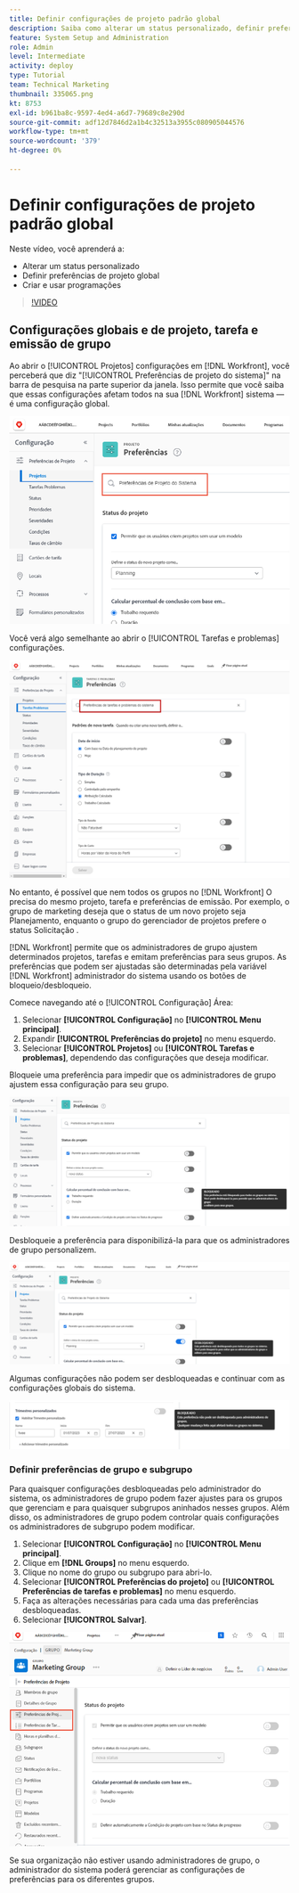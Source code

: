 ```yaml
---
title: Definir configurações de projeto padrão global
description: Saiba como alterar um status personalizado, definir preferências de projeto global e criar agendamentos que sejam configurações padrão globais.
feature: System Setup and Administration
role: Admin
level: Intermediate
activity: deploy
type: Tutorial
team: Technical Marketing
thumbnail: 335065.png
kt: 8753
exl-id: b961ba8c-9597-4ed4-a6d7-79689c8e290d
source-git-commit: adf12d7846d2a1b4c32513a3955c080905044576
workflow-type: tm+mt
source-wordcount: '379'
ht-degree: 0%

---
```


# Definir configurações de projeto padrão global

<!---
21.4 updates have been made
--->

Neste vídeo, você aprenderá a:

* Alterar um status personalizado
* Definir preferências de projeto global
* Criar e usar programações

>[!VIDEO](https://video.tv.adobe.com/v/335065/?quality=12)

## Configurações globais e de projeto, tarefa e emissão de grupo

Ao abrir o [!UICONTROL Projetos] configurações em [!DNL Workfront], você perceberá que diz &quot;[!UICONTROL Preferências de projeto do sistema]&quot; na barra de pesquisa na parte superior da janela. Isso permite que você saiba que essas configurações afetam todos na sua [!DNL Workfront] sistema — é uma configuração global.

![[!UICONTROL Preferências do projeto] em [!UICONTROL Configuração]](assets/admin-fund-system-project-preferences-1.png)

Você verá algo semelhante ao abrir o [!UICONTROL Tarefas e problemas] configurações.

![[!UICONTROL Preferências de tarefa e emissão] em [!UICONTROL Configuração]](assets/admin-fund-task-issue-preferences-2.png)

No entanto, é possível que nem todos os grupos no [!DNL Workfront] O precisa do mesmo projeto, tarefa e preferências de emissão. Por exemplo, o grupo de marketing deseja que o status de um novo projeto seja Planejamento, enquanto o grupo do gerenciador de projetos prefere o status Solicitação .

[!DNL Workfront] permite que os administradores de grupo ajustem determinados projetos, tarefas e emitam preferências para seus grupos. As preferências que podem ser ajustadas são determinadas pela variável [!DNL Workfront] administrador do sistema usando os botões de bloqueio/desbloqueio.

Comece navegando até o [!UICONTROL Configuração] Área:

1. Selecionar **[!UICONTROL Configuração]** no **[!UICONTROL Menu principal]**.
1. Expandir **[!UICONTROL Preferências do projeto]** no menu esquerdo.
1. Selecionar **[!UICONTROL Projetos]** ou **[!UICONTROL Tarefas e problemas]**, dependendo das configurações que deseja modificar.

Bloqueie uma preferência para impedir que os administradores de grupo ajustem essa configuração para seu grupo.

![Mensagem de preferência bloqueada](assets/admin-fund-preferences-locked-3.png)

Desbloqueie a preferência para disponibilizá-la para que os administradores de grupo personalizem.

![Mensagem de preferência desbloqueada](assets/admin-fund-preferences-unlocked-4.png)

Algumas configurações não podem ser desbloqueadas e continuar com as configurações globais do sistema.

![Mensagem de preferência bloqueada](assets/admin-fund-preferences-always-locked-5.png)

### Definir preferências de grupo e subgrupo

Para quaisquer configurações desbloqueadas pelo administrador do sistema, os administradores de grupo podem fazer ajustes para os grupos que gerenciam e para quaisquer subgrupos aninhados nesses grupos. Além disso, os administradores de grupo podem controlar quais configurações os administradores de subgrupo podem modificar.

1. Selecionar **[!UICONTROL Configuração]** no **[!UICONTROL Menu principal]**.
1. Clique em **[!DNL Groups]** no menu esquerdo.
1. Clique no nome do grupo ou subgrupo para abri-lo.
1. Selecionar **[!UICONTROL Preferências do projeto]** ou **[!UICONTROL Preferências de tarefas e problemas]** no menu esquerdo.
1. Faça as alterações necessárias para cada uma das preferências desbloqueadas.
1. Selecionar **[!UICONTROL Salvar]**.

![[!UICONTROL Status do projeto] seção sobre [!UICONTROL Grupo] página](assets/admin-fund-group-preferences.png)

Se sua organização não estiver usando administradores de grupo, o administrador do sistema poderá gerenciar as configurações de preferências para os diferentes grupos.

<!---
learn more URLs and guides
Create or edit a group status 
Group administrators 
Configure system-wide project preferences 
Configure project preferences for a group 
Configure task and issue preferences for a group 
Create and modify a group’s schedule 
--->
